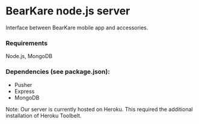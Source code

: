 # BearKare node.js server
Interface between BearKare mobile app and accessories. 

### Requirements
Node.js, MongoDB

### Dependencies (see package.json):
* Pusher
* Express
* MongoDB

Note: Our server is currently hosted on Heroku. This required the additional installation of Heroku Toolbelt.
